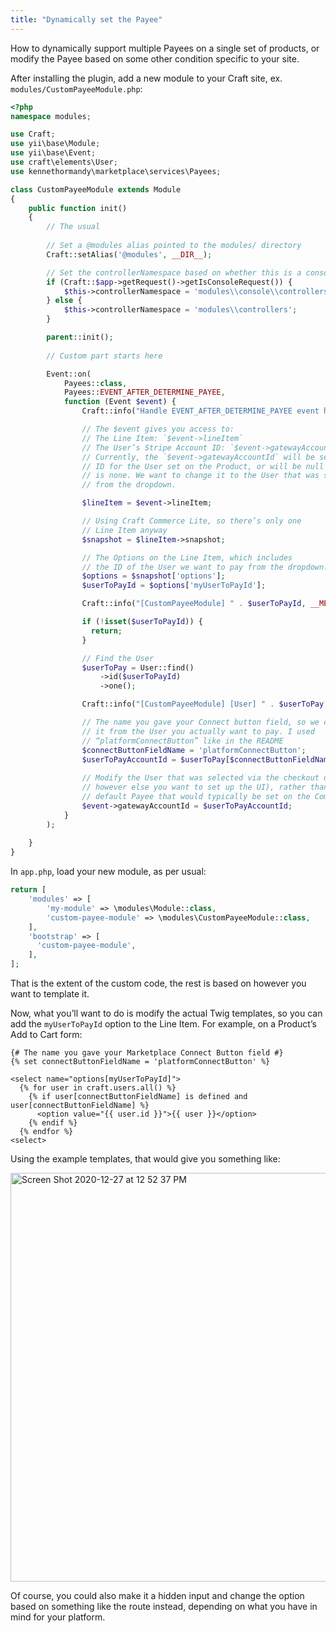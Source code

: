 ```yaml
---
title: "Dynamically set the Payee"
---
```


How to dynamically support multiple Payees on a single set of products, or modify the Payee based on some other condition specific to your site.

After installing the plugin, add a new module to your Craft site, ex. `modules/CustomPayeeModule.php`:

```php {32,77}
<?php
namespace modules;

use Craft;
use yii\base\Module;
use yii\base\Event;
use craft\elements\User;
use kennethormandy\marketplace\services\Payees;

class CustomPayeeModule extends Module
{
    public function init()
    {
        // The usual
        
        // Set a @modules alias pointed to the modules/ directory
        Craft::setAlias('@modules', __DIR__);

        // Set the controllerNamespace based on whether this is a console or web request
        if (Craft::$app->getRequest()->getIsConsoleRequest()) {
            $this->controllerNamespace = 'modules\\console\\controllers';
        } else {
            $this->controllerNamespace = 'modules\\controllers';
        }

        parent::init();
        
        // Custom part starts here

        Event::on(
            Payees::class,
            Payees::EVENT_AFTER_DETERMINE_PAYEE,
            function (Event $event) {
                Craft::info("Handle EVENT_AFTER_DETERMINE_PAYEE event here", __METHOD__);

                // The $event gives you access to:
                // The Line Item: `$event->lineItem`
                // The User’s Stripe Account ID: `$event->gatewayAccountId`
                // Currently, the `$event->gatewayAccountId` will be set to the
                // ID for the User set on the Product, or will be null if there
                // is none. We want to change it to the User that was submitted
                // from the dropdown.

                $lineItem = $event->lineItem;

                // Using Craft Commerce Lite, so there’s only one
                // Line Item anyway
                $snapshot = $lineItem->snapshot;

                // The Options on the Line Item, which includes
                // the ID of the User we want to pay from the dropdown.
                $options = $snapshot['options'];
                $userToPayId = $options['myUserToPayId'];

                Craft::info("[CustomPayeeModule] " . $userToPayId, __METHOD__);

                if (!isset($userToPayId)) {
                  return;
                }

                // Find the User
                $userToPay = User::find()
                    ->id($userToPayId)
                    ->one();

                Craft::info("[CustomPayeeModule] [User] " . $userToPay, __METHOD__);

                // The name you gave your Connect button field, so we can pull
                // it from the User you actually want to pay. I used
                // “platformConnectButton” like in the README
                $connectButtonFieldName = 'platformConnectButton';
                $userToPayAccountId = $userToPay[$connectButtonFieldName];
                
                // Modify the User that was selected via the checkout options (or
                // however else you want to set up the UI), rather than using the
                // default Payee that would typically be set on the Commerce Product.
                $event->gatewayAccountId = $userToPayAccountId;
            }
        );
        
    }
}
```

In `app.php`, load your new module, as per usual:

```php {4,7}
return [
    'modules' => [
        'my-module' => \modules\Module::class,
        'custom-payee-module' => \modules\CustomPayeeModule::class,
    ],
    'bootstrap' => [
      'custom-payee-module',
    ],
];
```

That is the extent of the custom code, the rest is based on however you want to template it.

Now, what you’ll want to do is modify the actual Twig templates, so you can add the `myUserToPayId` option to the Line Item. For example, on a Product’s Add to Cart form:

```twig
{# The name you gave your Marketplace Connect Button field #}
{% set connectButtonFieldName = 'platformConnectButton' %}

<select name="options[myUserToPayId]">
  {% for user in craft.users.all() %}
    {% if user[connectButtonFieldName] is defined and user[connectButtonFieldName] %}
      <option value="{{ user.id }}">{{ user }}</option>
    {% endif %}
  {% endfor %}
<select>
```

Using the example templates, that would give you something like:

<img width="654" alt="Screen Shot 2020-12-27 at 12 52 37 PM" src="https://user-images.githubusercontent.com/1581276/103179584-7735fb80-4842-11eb-800e-f953d4ba6c61.png" />

Of course, you could also make it a hidden input and change the option based on something like the route instead, depending on what you have in mind for your platform.
